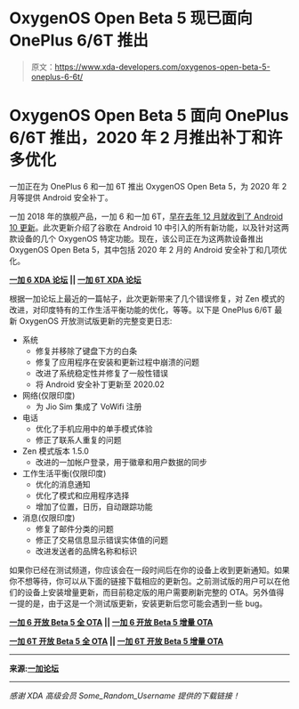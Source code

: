 # OxygenOS Open Beta 5 现已面向 OnePlus 6/6T 推出

> 原文：<https://www.xda-developers.com/oxygenos-open-beta-5-oneplus-6-6t/>

# OxygenOS Open Beta 5 面向 OnePlus 6/6T 推出，2020 年 2 月推出补丁和许多优化

一加正在为 OnePlus 6 和一加 6T 推出 OxygenOS Open Beta 5，为 2020 年 2 月等提供 Android 安全补丁。

一加 2018 年的旗舰产品，一加 6 和一加 6T，[早在去年 12 月就收到了 Android 10 更新](https://www.xda-developers.com/android-10-rolls-out-again-oneplus-6-6t-oxygenos-10-0-1/)。此次更新介绍了谷歌在 Android 10 中引入的所有新功能，以及针对这两款设备的几个 OxygenOS 特定功能。现在，该公司正在为这两款设备推出 OxygenOS Open Beta 5，其中包括 2020 年 2 月的 Android 安全补丁和几项优化。

**[一加 6 XDA 论坛](https://forum.xda-developers.com/oneplus-6) || [一加 6T XDA 论坛](https://forum.xda-developers.com/oneplus-6t)**

根据一加论坛上最近的一篇帖子，此次更新带来了几个错误修复，对 Zen 模式的改进，对印度特有的工作生活平衡功能的优化，等等。以下是 OnePlus 6/6T 最新 OxygenOS 开放测试版更新的完整变更日志:

*   系统
    *   修复并移除了键盘下方的白条
    *   修复了应用程序在安装和更新过程中崩溃的问题
    *   改进了系统稳定性并修复了一般性错误
    *   将 Android 安全补丁更新至 2020.02
*   网络(仅限印度)
    *   为 Jio Sim 集成了 VoWifi 注册
*   电话
    *   优化了手机应用中的单手模式体验
    *   修正了联系人重复的问题
*   Zen 模式版本 1.5.0
    *   改进的一加帐户登录，用于徽章和用户数据的同步
*   工作生活平衡(仅限印度)
    *   优化的消息通知
    *   优化了模式和应用程序选择
    *   增加了位置，日历，自动跟踪功能
*   消息(仅限印度)
    *   修复了邮件分类的问题
    *   修正了交易信息显示错误实体值的问题
    *   改进发送者的品牌名称和标识

如果你已经在测试频道，你应该会在一段时间后在你的设备上收到更新通知。如果你不想等待，你可以从下面的链接下载相应的更新包。之前测试版的用户可以在他们的设备上安装增量更新，而目前稳定版的用户需要刷新完整的 OTA。另外值得一提的是，由于这是一个测试版更新，安装更新后您可能会遇到一些 bug。

**[一加 6 开放 Beta 5 全 OTA](https://otafsg1.h2os.com/patch/amazone2/GLO/OnePlus6Oxygen/OnePlus6Oxygen_22.Y.64_GLO_064_2002191414/OnePlus6Oxygen_22_OTA_064_all_2002191414_8efc91d9.zip) || [一加 6 开放 Beta 5 增量 OTA](https://otafsg1.h2os.com/patch/amazone2/GLO/OnePlus6Oxygen/OnePlus6Oxygen_22.Y.64_GLO_064_2002191414/OnePlus6Oxygen_22_OTA_063-064_patch_2002191414_29f00.zip)**

**[一加 6T 开放 Beta 5 全 OTA](https://otafsg1.h2os.com/patch/amazone2/GLO/OnePlus6TOxygen/OnePlus6TOxygen_41.Y.64_GLO_064_2002191415/OnePlus6TOxygen_41_OTA_064_all_2002191415_6455d417e960811.zip) || [一加 6T 开放 Beta 5 增量 OTA](https://otafsg1.h2os.com/patch/amazone2/GLO/OnePlus6TOxygen/OnePlus6TOxygen_41.Y.64_GLO_064_2002191415/OnePlus6TOxygen_41_OTA_063-064_patch_2002191415_b1049e2c30707f.zip)**

* * *

**来源:[一加论坛](https://trello.com/c/i3uQou8d/10389-oxygenos-open-beta-5-rolls-out-for-the-oneplus-6-6t-with-february-2020-patches-and-many-optimizations)**

* * *

*感谢 XDA 高级会员 Some_Random_Username 提供的下载链接！*